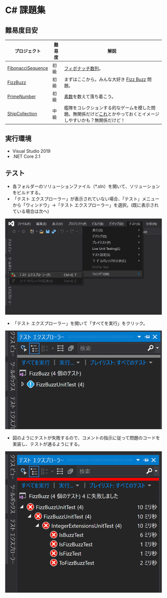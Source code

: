 # C# 課題集

## 難易度目安

| プロジェクト | 難易度 | 解説 |
| ---- | ---- | ---- |
| [FibonacciSequence](src/FibonacciSequence) |  初級  | [フィボナッチ数列](https://ja.wikipedia.org/wiki/%E3%83%95%E3%82%A3%E3%83%9C%E3%83%8A%E3%83%83%E3%83%81%E6%95%B0)。 |
| [FizzBuzz](src/FizzBuzz) |  初級  | まずはここから。みんな大好き [Fizz Buzz](https://ja.wikipedia.org/wiki/Fizz_Buzz) 問題。 |
| [PrimeNumber](src/PrimeNumber) |  初級  | [素数](https://ja.wikipedia.org/wiki/%E7%B4%A0%E6%95%B0)を数えて落ち着こう。 |
| [ShipCollection](src/ShipCollection) |  中級  | 艦隊をコレクションする的なゲームを模した問題。無関係だけど[これ](http://games.dmm.com/detail/kancolle/)とかやっておくとイメージしやすいかも？無関係だけど！ |

## 実行環境

* Visual Studio 2019
* .NET Core 2.1

## テスト

* 各フォルダーのソリューションファイル（*.sln）を開いて、ソリューションをビルドする。
* 「テスト エクスプローラー」が表示されていない場合、「テスト」メニューから「ウィンドウ」->「テスト エクスプローラー」を選択。(既に表示されている場合は次へ)

![](ShowTestExproler.png)

* 「テスト エクスプローラー」を開いて「すべてを実行」をクリック。

![](ExecuteTest.png)

* 図のようにテストが失敗するので、コメントの指示に従って問題のコードを実装し、テストが通るようにする。

![](Failed.png)
